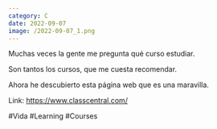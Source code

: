 ```yaml
--- 
category: C 
date: 2022-09-07 
image: /2022-09-07_1.png 
--- 
```


Muchas veces la gente me pregunta qué curso estudiar. 

Son tantos los cursos, que me cuesta recomendar. 

Ahora he descubierto esta página web que es una maravilla. 

Link: https://www.classcentral.com/

#Vida #Learning #Courses